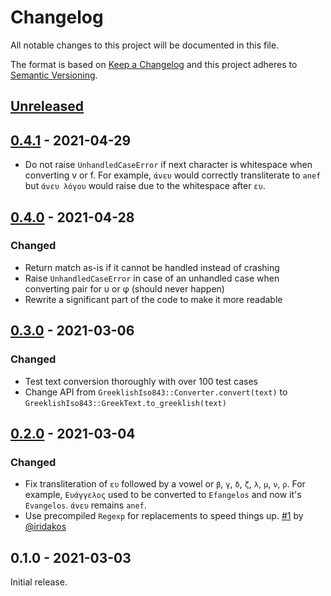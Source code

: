 # Changelog

All notable changes to this project will be documented in this file.

The format is based on [Keep a Changelog][] and this project adheres to
[Semantic Versioning][].

## [Unreleased][]

## [0.4.1][] - 2021-04-29

- Do not raise `UnhandledCaseError` if next character is whitespace when
  converting v or f. For example, `άνευ` would correctly transliterate to `anef`
  but `άνευ λόγου` would raise due to the whitespace after `ευ`.

## [0.4.0][] - 2021-04-28

### Changed

- Return match as-is if it cannot be handled instead of crashing
- Raise `UnhandledCaseError` in case of an unhandled case when converting pair
  for υ or φ (should never happen)
- Rewrite a significant part of the code to make it more readable

## [0.3.0][] - 2021-03-06

### Changed

- Test text conversion thoroughly with over 100 test cases
- Change API from `GreeklishIso843::Converter.convert(text)` to
  `GreeklishIso843::GreekText.to_greeklish(text)`

## [0.2.0][] - 2021-03-04

### Changed

- Fix transliteration of `ευ` followed by a vowel or `β`, `γ`, `δ`, `ζ`, `λ`,
  `μ`, `ν`, `ρ`. For example, `Ευάγγελος` used to be converted to `Efangelos`
  and now it's `Evangelos`. `άνευ` remains `anef`.
- Use precompiled `Regexp` for replacements to speed things up.
  [#1](https://github.com/agorf/greeklish_iso843/pull/1) by
  [@iridakos](https://github.com/iridakos)

## 0.1.0 - 2021-03-03

Initial release.

[Keep a Changelog]: http://keepachangelog.com/en/1.0.0/
[Semantic Versioning]: http://semver.org/spec/v2.0.0.html
[0.2.0]: https://github.com/agorf/greeklish_iso843/compare/0.1.0...0.2.0
[0.3.0]: https://github.com/agorf/greeklish_iso843/compare/0.2.0...0.3.0
[0.4.0]: https://github.com/agorf/greeklish_iso843/compare/0.3.0...0.4.0
[0.4.1]: https://github.com/agorf/greeklish_iso843/compare/0.4.0...0.4.1
[Unreleased]: https://github.com/agorf/greeklish_iso843/compare/0.4.1...HEAD
